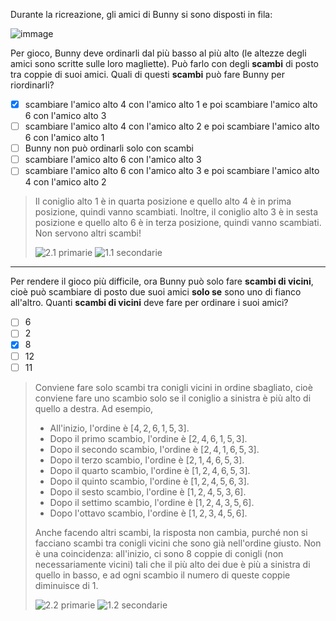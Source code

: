 Durante la ricreazione, gli amici di Bunny si sono disposti in fila:

![immage](fig.asy)

Per gioco, Bunny deve ordinarli dal più basso al più alto (le altezze degli amici sono scritte sulle loro magliette).
Può farlo con degli **scambi** di posto tra coppie di suoi amici. Quali di questi **scambi** può fare Bunny per riordinarli?

- [x] scambiare l'amico alto $4$ con l'amico alto $1$ e poi scambiare l'amico alto $6$ con l'amico alto $3$
- [ ] scambiare l'amico alto $4$ con l'amico alto $2$ e poi scambiare l'amico alto $6$ con l'amico alto $1$
- [ ] Bunny non può ordinarli solo con scambi
- [ ] scambiare l'amico alto $6$ con l'amico alto $3$
- [ ] scambiare l'amico alto $6$ con l'amico alto $3$ e poi scambiare l'amico alto $4$ con l'amico alto $2$

> Il coniglio alto $1$ è in quarta posizione e quello alto $4$ è in prima posizione, quindi vanno scambiati.
> Inoltre, il coniglio alto $3$ è in sesta posizione e quello alto $6$ è in terza posizione, quindi vanno scambiati.
> Non servono altri scambi!
>
> ![2.1 primarie](2-1-primarie.asy)
> ![1.1 secondarie](1-1-secondarie.asy)

---

Per rendere il gioco più difficile, ora Bunny può solo fare **scambi di vicini**, cioè può scambiare di posto due suoi amici **solo se** sono uno di fianco all'altro.
Quanti **scambi di vicini** deve fare per ordinare i suoi amici?

- [ ] $6$
- [ ] $2$
- [x] $8$
- [ ] $12$
- [ ] $11$

> Conviene fare solo scambi tra conigli vicini in ordine sbagliato, cioè conviene fare uno scambio solo se il coniglio a sinistra è più alto di quello a destra. Ad esempio,
>
> - All'inizio, l'ordine è $[4, 2, 6, 1, 5, 3]$.
> - Dopo il primo scambio, l'ordine è $[2, 4, 6, 1, 5, 3]$.
> - Dopo il secondo scambio, l'ordine è $[2, 4, 1, 6, 5, 3]$.
> - Dopo il terzo scambio, l'ordine è $[2, 1, 4, 6, 5, 3]$.
> - Dopo il quarto scambio, l'ordine è $[1, 2, 4, 6, 5, 3]$.
> - Dopo il quinto scambio, l'ordine è $[1, 2, 4, 5, 6, 3]$.
> - Dopo il sesto scambio, l'ordine è $[1, 2, 4, 5, 3, 6]$.
> - Dopo il settimo scambio, l'ordine è $[1, 2, 4, 3, 5, 6]$.
> - Dopo l'ottavo scambio, l'ordine è $[1, 2, 3, 4, 5, 6]$.
>
> Anche facendo altri scambi, la risposta non cambia, purché non si facciano scambi tra conigli vicini che sono già nell'ordine giusto.
> Non è una coincidenza: all'inizio, ci sono $8$ coppie di conigli (non necessariamente vicini) tali che il più alto dei due è più a sinistra di quello in basso, e ad ogni scambio il numero di queste coppie diminuisce di $1$.
>
> ![2.2 primarie](2-2-primarie.asy)
> ![1.2 secondarie](1-2-secondarie.asy)
